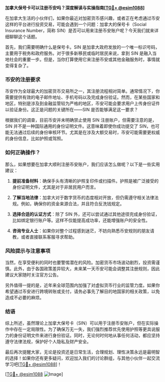 **加拿大保号卡可以注册币安吗？深度解读与实操指南[[TG💪+ @esim1088](https://t.me/s/esim1088)]**

在加拿大生活的小伙伴们，如果你最近对加密货币感兴趣，或者正在考虑通过币安这样的平台进行投资交易，可能会遇到一个问题：加拿大的保号卡（Social Insurance Number，简称 SIN）是否可以用来注册币安账户呢？今天我们就来详细聊聊这个话题。

首先，我们需要明确什么是保号卡。SIN 是加拿大政府发放的一个唯一标识号码，主要用于税务和政府服务。对于很多新移民或临时居民来说，拿到 SIN 是融入当地社会的重要一步。但是，当你打算使用它来注册币安或其他金融服务时，事情就变得复杂了。

### 币安的注册要求

币安作为全球最大的加密货币交易所之一，其注册流程相对简单。通常情况下，你需要提供有效的电子邮件地址、手机号码以及完成身份验证。然而，在某些国家和地区，特别是涉及到金融监管较为严格的地区，币安可能会要求用户上传身份证件以验证身份。这正是问题的关键所在——SIN 是否能够满足这一要求？

根据我们的调查，目前币安并未明确禁止使用 SIN 注册账户，但需要注意的是，SIN 并不是一种国际通用的身份证明文件。这意味着即使你成功提交了 SIN，也可能无法通过后续的身份审核环节。尤其是在涉及大额交易时，币安可能需要更权威的身份信息，比如护照或驾照。

### 如何正确操作？

那么，如果想要在加拿大顺利注册币安账户，我们应该怎么做呢？以下是一些实用建议：

1. **提前准备材料**：确保手头有清晰的护照复印件或扫描件。护照是被广泛接受的身份证明文件，尤其是对于非居民用户而言。
   
2. **了解当地法律**：加拿大对于数字货币的态度相对开放，但仍需遵守相关法律法规。例如，确保你的资金来源合法，并且符合反洗钱规定。

3. **选择合适的认证方式**：除了 SIN 外，还可以尝试通过其他途径完成身份验证，比如绑定银行账户等。这样不仅能提高成功率，还能增强账户的安全性。

4. **咨询专业人士**：如果你对整个过程感到迷茫，不妨向熟悉币安规则的朋友请教，或者直接联系客服寻求帮助。

### 风险提示与注意事项

当然，在享受便利的同时也要警惕潜在的风险。加密货币市场波动剧烈，投资需谨慎。此外，由于各国政策差异较大，未来某一天币安可能会调整其注册规则，因此建议大家随时关注官方公告。

另外值得一提的是，近年来全球范围内加强了对虚拟货币行业的监管力度。如果你希望通过币安进行跨境转账或支付，请务必事先了解目的地国家的相关政策，以免造成不必要的麻烦。

### 结语

综上所述，虽然理论上加拿大保号卡（SIN）可以用于注册币安账户，但在实际操作中存在一定局限性。为了确保万无一失，我们强烈推荐优先使用护照等更具说服力的身份证明文件来进行身份验证。同时，无论何时何地从事任何活动，都应坚持遵守法律法规，保护好个人隐私及财产安全。

最后再次提醒大家，无论是投资还是日常生活，合理规划、理性决策永远是最明智的选择！如果你还有更多疑问，欢迎加入我们的讨论群组，与其他小伙伴一起交流学习吧[[TG💪+ @esim1088](https://t.me/s/esim1088)]！

[[TG💪+ @esim1088](https://t.me/s/esim1088) ![Image](https://i.postimg.cc/4NQfJmqS/Snipaste-2025-05-13-00-14-12.png)]